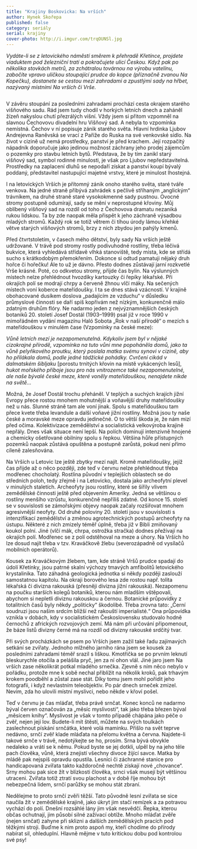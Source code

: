 ```yaml
---
title: "Krajiny Boskovicka: Na vrších"
author: Hynek Skořepa
published: false
category: seriály
serial: krajiny
cover-photo: http://i.imgur.com/trqOUNSl.jpg
---
```


*Vydáte-li se z letovického náměstí směrem k přehradě Křetínce, projdete viaduktem pod železniční tratí a pokračujete ulicí Českou. Když pak po několika stovkách metrů, za zchátralou továrnou na výrobu vatelínu, zabočíte vpravo uličkou stoupající prudce do kopce (příznačně zvanou Na Kopečku), dostanete se cestou mezi zahradami a zpustlými sady na hřbet, nazývaný místními Na vrších či Vrše.*

<img src="http://i.imgur.com/trqOUNS.jpg" alt="" class="img-responsive img-popup" data-author="Hynek Skořepa">

V závěru stoupání za posledními zahradami prochází cesta okrajem starého višňového sadu. Rád jsem tudy chodil v horkých letních dnech a zaháněl žízeň nakyslou chutí přezrálých višní. Vždy jsem si přitom vzpomněl na slavnou Čechovovu divadelní hru Višňový sad. A nebyla to vzpomínka nemístná. Čechov v ní popisuje zánik starého světa. Hlavní hrdinka Ljubov Andrejevna Raněvská se vrací z Paříže do Ruska na své venkovské sídlo. Na život v cizině už nemá prostředky, panství je před krachem. Její rozpačitý nápadník doporučuje jako jedinou možnost záchrany jeho prodej zájemcům o pozemky pro stavbu letních bytů. Představa, že by tím zanikl starý višňový sad, symbol rodinné minulosti, je však pro Ljubov nepředstavitelná. Prostředky na zaplacení dluhů se nepodaří získat a panství koupí bývalý poddaný, představitel nastupující majetné vrstvy, které je minulost lhostejná. 

I na letovických Vrších je přítomný zánik onoho starého světa, staré tváře venkova. Na jedné straně přibývá zahrádek s pečlivě stříhaným „anglickým“ trávníkem, na druhé straně staré vysokokmenné sady pustnou. Ovocné stromy postupně odumírají, sady se mění v neprostupné křoviny. Můj oblíbený višňový sad na rozdíl od toho z Čechovova dramatu nezaniká rukou lidskou. Ta by zde naopak měla přispět k jeho záchraně výsadbou mladých stromů. Každý rok se totiž větrem či tíhou úrody lámou křehké větve starých višňových stromů, brzy z nich zbydou jen pahýly kmenů.

Před čtvrtstoletím, v časech mého dětství, byly sady Na vrších ještě udržované. V trávě pod stromy rostly podivuhodné rostliny, třeba léčivá bukvice, která vyhledává střídavě vlhká stanoviště, tedy místa, kde se střídá sucho s krátkodobým přemokřením. Dokonce si odtud pamatuji nějaký druh hořce či hořečku! Ale to už je dávno. Přesto dodnes zůstávají jarní rozkvetlé Vrše krásné. Poté, co odkvetou stromy, přijde čas bylin. Na výslunných místech nelze přehlédnout hvozdíky kartouzky či řepíky lékařské. Při okrajích polí se modrají chrpy a červeně žhnou vlčí máky. Na sečených místech voní koberce mateřídoušky. I ta se dnes stává vzácností. V krajině obohacované dusíkem doslova „padajícím ze vzduchu“ v důsledku průmyslové činnosti se daří spíš kopřivám než nízkým, konkurenčně málo zdatným druhům flóry. Ne nadarmo jeden z nejvýznamnějších českých botaniků 20. století Josef Dostál (1903–1999) psal již v roce 1990 v mimořádném vydání magazínu Haló Sobota „Rok v naší přírodě“ o mezích s mateřídouškou v minulém čase (Vzpomínky na české meze):

*Vůně letních mezí je nezapomenutelná. Kdykoliv jsem byl v nějaké cizokrajné přírodě, vzpomínka na tuto vůni mne popoháněla domů, jako ta vůně pelyňkového proutku, který poslala matka svému synovi v cizině, aby ho přilákala domů, podle jedné tádžické pohádky. Cvrčení cikád v dalmatském šibljaku* [porostu trnitých křovin na místě vykácených lesů], *hukot mořského příboje jsou pro nás vnitrozemce také nezapomenutelné, ale naše bývalé české meze, které voněly mateřídouškou, nenajdete nikde na světě…*

Možná, že Josef Dostál trochu přeháněl. V teplých a suchých krajích jižní Evropy přece rostou mnohem mohutnější a voňavější druhy mateřídoušky než u nás. Slunné stráně tam ale voní jinak. Spolu s mateřídouškou tam přece kvete třeba levandule a další voňavé jižní rostliny. Možná jsou ty naše české a moravské meze opravdu jedinečné. O to větší škoda je, že nám mizí před očima. Kolektivizace zemědělství a socialistická velkovýroba krajině nepřály. Dnes však situace není lepší. Na polích dominují intenzivně hnojené a chemicky ošetřované obilniny spolu s řepkou. Většina hůře přístupných pozemků naopak zůstává opuštěna a postupně zarůstá, pokud není přímo cíleně zalesňována.

Na Vrších u Letovic lze ještě zbytky mezí najít. Kromě mateřídoušky, jejíž čas přijde až o něco později, zde teď v červnu nelze přehlédnout třeba modřenec chocholatý. Rostlina původní v teplejších oblastech se do středních poloh, tedy zřejmě i na Letovicko, dostala jako archeofytní plevel v minulých staletích. Archeofyty jsou rostliny, které se šířily vlivem zemědělské činnosti ještě před objevením Ameriky. Jedná se většinou o rostliny menšího vzrůstu, konkurenčně nepříliš zdatné. Od konce 15. století se v souvislosti se zámořskými objevy naopak začaly rozšiřovat mnohem agresivnější neofyty. Od druhé poloviny 20. století jsou v souvislosti s intenzifikací zemědělství a změnou agrotechnických postupů archeofyty na ústupu. Některé z nich zmizely téměř úplně, třeba již v Bibli zmiňovaný koukol polní. Jiné (vlčí mák, chrpa, ostrožka stračka) dodnes přežívají na okrajích polí. Modřenec se z polí odstěhoval na meze a úhory. Na Vrších ho lze dosud najít třeba v tzv. Kraváčkově žlebu (severozápadně od vysílačů mobilních operátorů).

Kousek za Kraváčkovým žlebem, tam, kde stráně Vršů prudce spadají do údolí Křetínky, jsou patrné skalní výchozy tmavých amfibolitů letovického krystalinika. Tato záhadná geologická jednotka si někdy později zaslouží samostatnou kapitolu. Na okraji borového lesa zde rostou např. tolita lékařská či divizna rakouská (přesněji divizna jižní rakouská). Nezapomenu na poučku starších kolegů botaniků, kterou nám mladším vštěpovali, abychom si nepletli diviznu rakouskou a černou. Botanické průpovídky z totalitních časů byly někdy „politicky“ škodolibé. Třeba zrovna tato: „Černí soudruzi jsou našim srdcím bližší než rakouští imperialisté.“ Ona průpovídka vznikla v dobách, kdy v socialistickém Československu studovalo hodně černochů z afrických rozvojových zemí. Má nám při určování připomenout, že báze listů divizny černé má na rozdíl od divizny rakouské srdčitý tvar.

Při svých procházkách se psem po Vrších jsem zažil také řadu zajímavých setkání se zvířaty. Jednoho mlžného jarního rána jsem se kousek za posledními zahradami téměř srazil s liškou. Kmotřička se po prvním leknutí bleskurychle otočila a pelášila pryč, jen za ní ohon vlál. Jiné jaro jsem Na vrších zase několikrát potkal mladého srnečka. Zjevně s ním něco nebylo v pořádku, protože mne k sobě nechal přiblížit na několik kroků, pak trhavým krokem poodběhl a zůstal zase stát. Díky tomu jsem mohl pořídit jeho fotografii, i když nevlastním teleobjektiv. Po pár dnech srneček zmizel. Nevím, zda ho ulovili místní myslivci, nebo někde v křoví pošel.

Teď v červnu je čas mláďat, třeba právě srnčat. Konec konců ne nadarmo býval červen označován za „měsíc myslivosti“, tak jako třeba březen býval „měsícem knihy“. Myslivost je však v tomto případě chápána jako péče o zvěř, nejen její lov. Budete-li mít štěstí, můžete na svých toulkách zaslechnout pískání srnčátka, které volá maminku. Přišlo na svět teprve nedávno, srnčí zvěř klade mláďata na přelomu května a června. Najdete-li takové srnče v trávě, nedotýkejte se ho, prosím. Srna bývá obvykle nedaleko a vrátí se k němu. Pokud byste se jej dotkli, ulpěl by na jeho těle pach člověka, vůně, která znejistí všechny divoce žijící savce. Matka by mládě pak nejspíš opravdu opustila. Lesníci či záchranné stanice pro handicapovaná zvířata takto každoročně nechtě získají nové „chovance“. Srny mohou pak sice žít v blízkosti člověka, srnci však musejí být většinou utraceni. Zvířata totiž ztratí svou plachost a v době říje mohou být nebezpečná lidem, srnčí parůžky se mohou stát zbraní.

Nedělejme to proto srnčí zvěři těžší. Tato původně lesní zvířata se sice naučila žít v zemědělské krajině, jako úkryt jim stačí remízek a za potravou vychází do polí. Dnešní rozsáhlé lány jim však nesvědčí. Řepka, kterou občas ochutnají, jim působí silné zažívací obtíže. Mnoho mláďat zvěře (nejen srnčat) zahyne při sklizni a dalších zemědělských pracích pod těžkými stroji. Buďme k nim proto aspoň my, kteří chodíme do přírody nabírat sil, ohleduplní. Hlavně mějme v tuto kritickou dobu pod kontrolou své psy!

